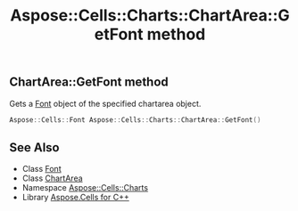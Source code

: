 ﻿---
title: Aspose::Cells::Charts::ChartArea::GetFont method
linktitle: GetFont
second_title: Aspose.Cells for C++ API Reference
description: 'Aspose::Cells::Charts::ChartArea::GetFont method. Gets a Font object of the specified chartarea object in C++.'
type: docs
weight: 1400
url: /cpp/aspose.cells.charts/chartarea/getfont/
---
## ChartArea::GetFont method


Gets a [Font](../../../aspose.cells/font/) object of the specified chartarea object.

```cpp
Aspose::Cells::Font Aspose::Cells::Charts::ChartArea::GetFont()
```

## See Also

* Class [Font](../../../aspose.cells/font/)
* Class [ChartArea](../)
* Namespace [Aspose::Cells::Charts](../../)
* Library [Aspose.Cells for C++](../../../)
